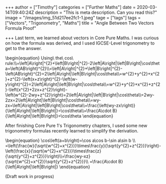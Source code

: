 +++
author = ["Timothy"]
categories = ["Further Maths"]
date = 2020-03-14T09:40:24Z
description = "This is meta description. Can you read this?"
image = "/images/img_51d217ee2fc1-1.jpeg"
tage = ["tags"]
tags = ["Vectors", "Trigonometry", "Maths"]
title = "Angle Between Two Vectors Formula Proof"

+++
Last term, we learned about vectors in Core Pure Maths. I was curious on how the formula was derived, and I used IGCSE-Level trigonometry to get to the answer.

\\begin{equation} 
Using\ the\ cos\ rule:\\\\=\left|A\right|^{2}+\left|B\right|^{2}-2\left|A\right|\left|B\right|\cos\theta=\left(AB\right)^{2}\\\\=\left|A\right|^{2}+\left|B\right|^{2}-\left(AB\right)^{2}=2\left|A\right|\left|B\right|\cos\theta\\\\=w^{2}+y^{2}+x^{2}+z^{2}-\left(x+z\right)^{2}-\left(w-y\right)^{2}=2\left|A\right|\left|B\right|\cos\theta\\\\=w^{2}+y^{2}+x^{2}+z^{2}-\left(x^{2}+2zx+z^{2}\right)-\left(w^{2}-2wy+z^{2}\right)=2\left|A\right|\left|B\right|\cos\theta\\\\=2wy-2zx=2\left|A\right|\left|B\right|\cos\theta\\\\=wy-zx=\left|A\right|\left|B\right|\cos\theta\\\\=\frac{\left(wy-zx\right)}{\left|A\right|\left|B\right|}=\cos\theta\\\\=\frac{A\cdot B}{\left|A\right|\left|B\right|}=\cos\theta
\\end{equation}

After finishing Core Pure 1's Trigonometry chapters, I used some new trigonometry formulas recently learned to simplify the derivation.

\\begin{equation}
\\cos\\left(a+b\\right)=\\cos a\\cos b-\\sin a\\sin b
\\\\ =\\left(\\frac{w}{\\sqrt{w^{2}+x^{2}}}\\times\\frac{y}{\\sqrt{y^{2}+z^{2}}}\\right)-\\left(\\frac{x}{\\sqrt{w^{2}+x^{2}}}\\times\\frac{z}{\\sqrt{y^{2}+z^{2}}}\\right)\\\\=\\frac{wy-xz}{\\sqrt{w^{2}+x^{2}}\\sqrt{y^{2}+z^{2}}}\\\\ =\\frac{A\\cdot B}{\\left|A\\right|\\left|B\\right|}
\\end{equation}

(Draft work in progress)